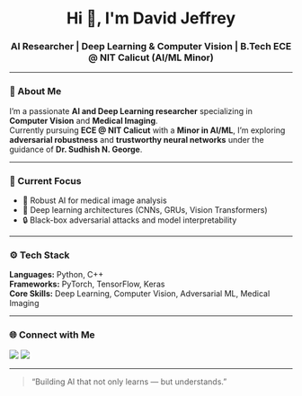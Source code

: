 <h1 align="center">Hi 👋, I'm David Jeffrey</h1>
<h3 align="center">AI Researcher | Deep Learning & Computer Vision | B.Tech ECE @ NIT Calicut (AI/ML Minor)</h3>

---

### 🧠 About Me
I’m a passionate **AI and Deep Learning researcher** specializing in **Computer Vision** and **Medical Imaging**.  
Currently pursuing **ECE @ NIT Calicut** with a **Minor in AI/ML**, I’m exploring **adversarial robustness** and **trustworthy neural networks** under the guidance of **Dr. Sudhish N. George**.

---

### 🧩 Current Focus
- 🩻 Robust AI for medical image analysis  
- 🤖 Deep learning architectures (CNNs, GRUs, Vision Transformers)  
- 🔒 Black-box adversarial attacks and model interpretability  

---

### ⚙️ Tech Stack
**Languages:** Python, C++  
**Frameworks:** PyTorch, TensorFlow, Keras  
**Core Skills:** Deep Learning, Computer Vision, Adversarial ML, Medical Imaging  

---


### 🌐 Connect with Me
<p align="left">
  <a href="mailto:davidjeffreyedu@gmail.com"><img src="https://img.shields.io/badge/Email-D14836?logo=gmail&logoColor=white" /></a>
  <a href="https://linkedin.com/in/david-jeffrey-0b4b75287"><img src="https://img.shields.io/badge/LinkedIn-0077B5?logo=linkedin&logoColor=white" /></a>
</p>

---

> “Building AI that not only learns — but understands.”
